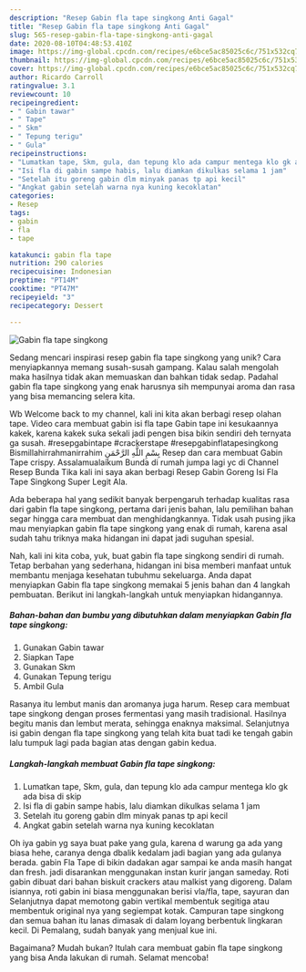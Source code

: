 ```yaml
---
description: "Resep Gabin fla tape singkong Anti Gagal"
title: "Resep Gabin fla tape singkong Anti Gagal"
slug: 565-resep-gabin-fla-tape-singkong-anti-gagal
date: 2020-08-10T04:48:53.410Z
image: https://img-global.cpcdn.com/recipes/e6bce5ac85025c6c/751x532cq70/gabin-fla-tape-singkong-foto-resep-utama.jpg
thumbnail: https://img-global.cpcdn.com/recipes/e6bce5ac85025c6c/751x532cq70/gabin-fla-tape-singkong-foto-resep-utama.jpg
cover: https://img-global.cpcdn.com/recipes/e6bce5ac85025c6c/751x532cq70/gabin-fla-tape-singkong-foto-resep-utama.jpg
author: Ricardo Carroll
ratingvalue: 3.1
reviewcount: 10
recipeingredient:
- " Gabin tawar"
- " Tape"
- " Skm"
- " Tepung terigu"
- " Gula"
recipeinstructions:
- "Lumatkan tape, Skm, gula, dan tepung klo ada campur mentega klo gk ada bisa di skip"
- "Isi fla di gabin sampe habis, lalu diamkan dikulkas selama 1 jam"
- "Setelah itu goreng gabin dlm minyak panas tp api kecil"
- "Angkat gabin setelah warna nya kuning kecoklatan"
categories:
- Resep
tags:
- gabin
- fla
- tape

katakunci: gabin fla tape 
nutrition: 290 calories
recipecuisine: Indonesian
preptime: "PT14M"
cooktime: "PT47M"
recipeyield: "3"
recipecategory: Dessert

---
```



![Gabin fla tape singkong](https://img-global.cpcdn.com/recipes/e6bce5ac85025c6c/751x532cq70/gabin-fla-tape-singkong-foto-resep-utama.jpg)

Sedang mencari inspirasi resep gabin fla tape singkong yang unik? Cara menyiapkannya memang susah-susah gampang. Kalau salah mengolah maka hasilnya tidak akan memuaskan dan bahkan tidak sedap. Padahal gabin fla tape singkong yang enak harusnya sih mempunyai aroma dan rasa yang bisa memancing selera kita.

Wb Welcome back to my channel, kali ini kita akan berbagi resep olahan tape. Video cara membuat gabin isi fla tape Gabin tape ini kesukaannya kakek, karena kakek suka sekali jadi pengen bisa bikin sendiri deh ternyata ga susah. #resepgabintape #crackerstape #resepgabinflatapesingkong Bismillahirrahmanirrahim بِسْمِ اللَّهِ الرَّحْمَنِ Resep dan cara membuat Gabin Tape crispy. Assalamualaikum Bunda di rumah jumpa lagi yc di Channel Resep Bunda Tika kali ini saya akan berbagi Resep Gabin Goreng Isi Fla Tape Singkong Super Legit Ala.

Ada beberapa hal yang sedikit banyak berpengaruh terhadap kualitas rasa dari gabin fla tape singkong, pertama dari jenis bahan, lalu pemilihan bahan segar hingga cara membuat dan menghidangkannya. Tidak usah pusing jika mau menyiapkan gabin fla tape singkong yang enak di rumah, karena asal sudah tahu triknya maka hidangan ini dapat jadi suguhan spesial.


Nah, kali ini kita coba, yuk, buat gabin fla tape singkong sendiri di rumah. Tetap berbahan yang sederhana, hidangan ini bisa memberi manfaat untuk membantu menjaga kesehatan tubuhmu sekeluarga. Anda dapat menyiapkan Gabin fla tape singkong memakai 5 jenis bahan dan 4 langkah pembuatan. Berikut ini langkah-langkah untuk menyiapkan hidangannya.

<!--inarticleads1-->

##### Bahan-bahan dan bumbu yang dibutuhkan dalam menyiapkan Gabin fla tape singkong:

1. Gunakan  Gabin tawar
1. Siapkan  Tape
1. Gunakan  Skm
1. Gunakan  Tepung terigu
1. Ambil  Gula


Rasanya itu lembut manis dan aromanya juga harum. Resep cara membuat tape singkong dengan proses fermentasi yang masih tradisional. Hasilnya begitu manis dan lembut merata, sehingga enaknya maksimal. Selanjutnya isi gabin dengan fla tape singkong yang telah kita buat tadi ke tengah gabin lalu tumpuk lagi pada bagian atas dengan gabin kedua. 

<!--inarticleads2-->

##### Langkah-langkah membuat Gabin fla tape singkong:

1. Lumatkan tape, Skm, gula, dan tepung klo ada campur mentega klo gk ada bisa di skip
1. Isi fla di gabin sampe habis, lalu diamkan dikulkas selama 1 jam
1. Setelah itu goreng gabin dlm minyak panas tp api kecil
1. Angkat gabin setelah warna nya kuning kecoklatan


Oh iya gabin yg saya buat pake yang gula, karena d warung ga ada yang biasa hehe, caranya denga dbalik kedalam jadi bagian yang ada gulanya berada. gabin Fla Tape di bikin dadakan agar sampai ke anda masih hangat dan fresh. jadi disarankan menggunakan instan kurir jangan sameday. Roti gabin dibuat dari bahan biskuit crackers atau malkist yang digoreng. Dalam isiannya, roti gabin ini biasa menggunakan berisi vla/fla, tape, sayuran dan Selanjutnya dapat memotong gabin vertikal membentuk segitiga atau membentuk original nya yang segiempat kotak. Campuran tape singkong dan semua bahan itu lanas dimasak di dalam loyang berbentuk lingkaran kecil. Di Pemalang, sudah banyak yang menjual kue ini. 

Bagaimana? Mudah bukan? Itulah cara membuat gabin fla tape singkong yang bisa Anda lakukan di rumah. Selamat mencoba!
